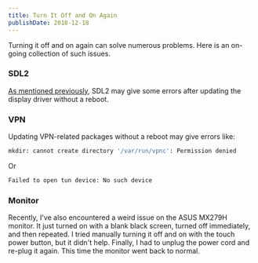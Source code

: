 ```yaml
---
title: Turn It Off and On Again
publishDate: 2018-12-18
---
```


Turning it off and on again can solve numerous problems. Here is an on-going collection of such issues.

### SDL2
[As mentioned previously](/posts/sdl2-renderer-error/), SDL2 may give some errors after updating the display driver without a reboot.

### VPN
Updating VPN-related packages without a reboot may give errors like:

``` bash
mkdir: cannot create directory '/var/run/vpnc': Permission denied
```

Or

``` bash
Failed to open tun device: No such device
```

### Monitor
Recently, I've also encountered a weird issue on the ASUS MX279H monitor. It just turned on with a blank black screen, turned off immediately, and then repeated. I tried manually turning it off and on with the touch power button, but it didn't help. Finally, I had to unplug the power cord and re-plug it again. This time the monitor went back to normal.
